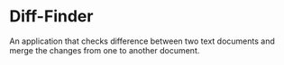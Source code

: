 # Diff-Finder
An application that checks difference between two text documents and merge the changes from one to another document.
